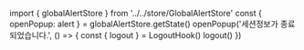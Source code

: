 import { globalAlertStore } from '../../store/GlobalAlertStore'
const { openPopup: alert } = globalAlertStore.getState()
openPopup('세션정보가 종료되었습니다.', () => {
const { logout } = LogoutHook()
logout()
})
